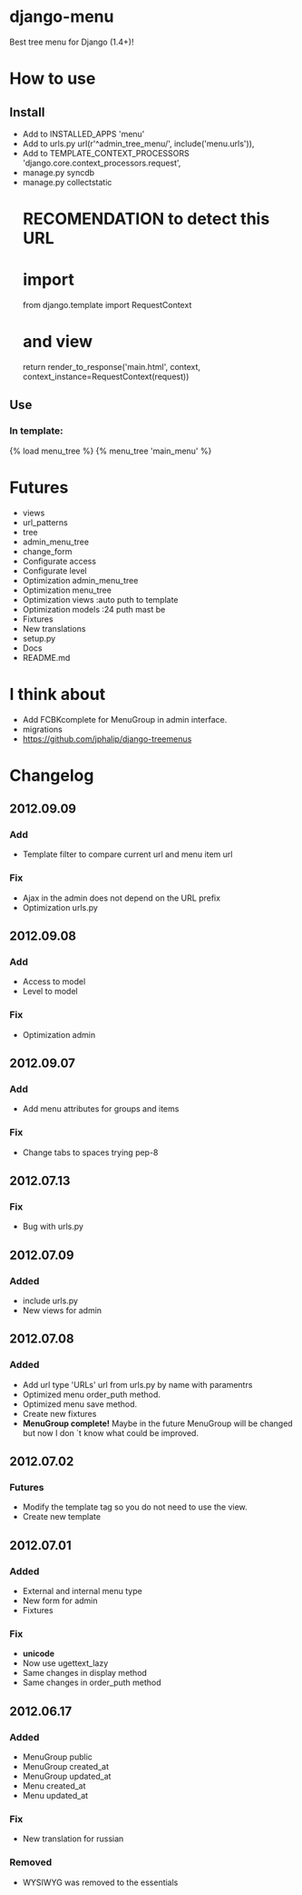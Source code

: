 # django-menu
Best tree menu for Django (1.4+)!

# How to use
## Install
* Add to INSTALLED_APPS 'menu'
* Add to urls.py  url(r'^admin_tree_menu/', include('menu.urls')),
* Add to TEMPLATE_CONTEXT_PROCESSORS 'django.core.context_processors.request',
* manage.py syncdb
* manage.py collectstatic
	# RECOMENDATION to detect this URL
	# import
	from django.template import RequestContext
	# and view 
	return render_to_response('main.html', context, context_instance=RequestContext(request))

## Use
### In template:
{% load menu_tree %}
{% menu_tree 'main_menu' %}

# Futures
* views
* url_patterns
* tree
* admin_menu_tree
* change_form
* Configurate access
* Configurate level
* Optimization admin_menu_tree
* Optimization menu_tree
* Optimization views :auto puth to template
* Optimization models :24 puth mast be
* Fixtures
* New translations
* setup.py
* Docs
* README.md

# I think about
* Add FCBKcomplete for MenuGroup in admin interface.
* migrations
* https://github.com/jphalip/django-treemenus
<!-- 
	https://github.com/rossp/django-menu
	def save(self, force_insert=False, force_update=False):
		"""
		Re-order all items from 10 upwards, at intervals of 10.
		This makes it easy to insert new items in the middle of 
		existing items without having to manually shuffle 
		them all around.
		"""
		super(Menu, self).save(force_insert, force_update)
			
		current = 10
		for item in MenuItem.objects.filter(menu=self).order_by('order'):
			item.order = current
			item.save()
			current += 10
	 (Also see templatetags / menubuilder.py)
 -->

# Changelog
## 2012.09.09
### Add
* Template filter to compare current url and menu item url
### Fix
* Ajax in the admin does not depend on the URL prefix
* Optimization urls.py

## 2012.09.08
### Add
* Access to model
* Level to model
### Fix
* Optimization admin

## 2012.09.07
### Add
* Add menu attributes for groups and items
### Fix
* Change tabs to spaces trying pep-8

## 2012.07.13
### Fix
* Bug with urls.py

## 2012.07.09
### Added
* include urls.py
* New views for admin

## 2012.07.08
### Added
* Add url type 'URLs' url from urls.py by name with paramentrs
* Optimized menu order_puth method.
* Optimized menu save method.
* Create new fixtures
* __MenuGroup complete!__ Maybe in the future MenuGroup will be changed but now I don `t know what could be improved.

## 2012.07.02
### Futures
* Modify the template tag so you do not need to use the view.
* Create new template


## 2012.07.01
### Added
* External and internal menu type
* New form for admin
* Fixtures

### Fix
* __unicode__
* Now use ugettext_lazy
* Same changes in display method
* Same changes in order_puth method

## 2012.06.17
### Added
* MenuGroup public
* MenuGroup created_at
* MenuGroup updated_at
* Menu created_at
* Menu updated_at

### Fix
* New translation for russian

### Removed
* WYSIWYG was removed to the essentials